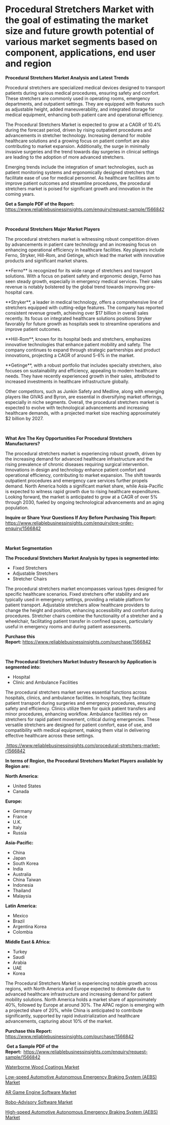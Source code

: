<p><h1>Procedural Stretchers Market with the goal of estimating the market size and future growth potential of various market segments based on component, applications, end user and region</h1></p><p><strong>Procedural Stretchers Market Analysis and Latest Trends</strong></p>
<p><p>Procedural stretchers are specialized medical devices designed to transport patients during various medical procedures, ensuring safety and comfort. These stretchers are commonly used in operating rooms, emergency departments, and outpatient settings. They are equipped with features such as adjustable height, added maneuverability, and integrated storage for medical equipment, enhancing both patient care and operational efficiency.</p><p>The Procedural Stretchers Market is expected to grow at a CAGR of 10.4% during the forecast period, driven by rising outpatient procedures and advancements in stretcher technology. Increasing demand for mobile healthcare solutions and a growing focus on patient comfort are also contributing to market expansion. Additionally, the surge in minimally invasive surgeries and the trend towards day surgeries in clinical settings are leading to the adoption of more advanced stretchers.</p><p>Emerging trends include the integration of smart technologies, such as patient monitoring systems and ergonomically designed stretchers that facilitate ease of use for medical personnel. As healthcare facilities aim to improve patient outcomes and streamline procedures, the procedural stretchers market is poised for significant growth and innovation in the coming years.</p></p>
<p><strong>Get a Sample PDF of the Report:&nbsp;</strong> <a href="https://www.reliablebusinessinsights.com/enquiry/request-sample/1566842">https://www.reliablebusinessinsights.com/enquiry/request-sample/1566842</a></p>
<p>&nbsp;</p>
<p><strong>Procedural Stretchers Major Market Players</strong></p>
<p><p>The procedural stretchers market is witnessing robust competition driven by advancements in patient care technology and an increasing focus on enhancing operational efficiency in healthcare facilities. Key players include Ferno, Stryker, Hill-Rom, and Getinge, which lead the market with innovative products and significant market shares.</p><p>**Ferno** is recognized for its wide range of stretchers and transport solutions. With a focus on patient safety and ergonomic design, Ferno has seen steady growth, especially in emergency medical services. Their sales revenue is notably bolstered by the global trend towards improving pre-hospital care.</p><p>**Stryker**, a leader in medical technology, offers a comprehensive line of stretchers equipped with cutting-edge features. The company has reported consistent revenue growth, achieving over $17 billion in overall sales recently. Its focus on integrated healthcare solutions positions Stryker favorably for future growth as hospitals seek to streamline operations and improve patient outcomes.</p><p>**Hill-Rom**, known for its hospital beds and stretchers, emphasizes innovative technologies that enhance patient mobility and safety. The company continues to expand through strategic partnerships and product innovations, projecting a CAGR of around 5-6% in the market.</p><p>**Getinge**, with a robust portfolio that includes specialty stretchers, also focuses on sustainability and efficiency, appealing to modern healthcare needs. They have recently experienced growth in their sales, attributed to increased investments in healthcare infrastructure globally.</p><p>Other competitors, such as Junkin Safety and Medline, along with emerging players like GIVAS and Byron, are essential in diversifying market offerings, especially in niche segments. Overall, the procedural stretchers market is expected to evolve with technological advancements and increasing healthcare demands, with a projected market size reaching approximately $2 billion by 2027.</p></p>
<p>&nbsp;</p>
<p><strong>What Are The Key Opportunities For Procedural Stretchers Manufacturers?</strong></p>
<p><p>The procedural stretchers market is experiencing robust growth, driven by the increasing demand for advanced healthcare infrastructure and the rising prevalence of chronic diseases requiring surgical intervention. Innovations in design and technology enhance patient comfort and operational efficiency, contributing to market expansion. The shift towards outpatient procedures and emergency care services further propels demand. North America holds a significant market share, while Asia-Pacific is expected to witness rapid growth due to rising healthcare expenditures. Looking forward, the market is anticipated to grow at a CAGR of over 5% through 2030, fueled by ongoing technological advancements and an aging population.</p></p>
<p><strong>Inquire or Share Your Questions If Any Before Purchasing This Report:</strong> <a href="https://www.reliablebusinessinsights.com/enquiry/pre-order-enquiry/1566842">https://www.reliablebusinessinsights.com/enquiry/pre-order-enquiry/1566842</a></p>
<p>&nbsp;</p>
<p><strong>Market Segmentation</strong></p>
<p><strong>The Procedural Stretchers Market Analysis by types is segmented into:</strong></p>
<p><ul><li>Fixed Stretchers</li><li>Adjustable Stretchers</li><li>Stretcher Chairs</li></ul></p>
<p><p>The procedural stretchers market encompasses various types designed for specific healthcare scenarios. Fixed stretchers offer stability and are typically used in emergency settings, providing a reliable platform for patient transport. Adjustable stretchers allow healthcare providers to change the height and position, enhancing accessibility and comfort during procedures. Stretcher chairs combine the functionality of a stretcher and a wheelchair, facilitating patient transfer in confined spaces, particularly useful in emergency rooms and during patient assessments.</p></p>
<p><strong>Purchase this Report:&nbsp;</strong><a href="https://www.reliablebusinessinsights.com/purchase/1566842">https://www.reliablebusinessinsights.com/purchase/1566842</a></p>
<p>&nbsp;</p>
<p><strong>The Procedural Stretchers Market Industry Research by Application is segmented into:</strong></p>
<p><ul><li>Hospital</li><li>Clinic and Ambulance Facilities</li></ul></p>
<p><p>The procedural stretchers market serves essential functions across hospitals, clinics, and ambulance facilities. In hospitals, they facilitate patient transport during surgeries and emergency procedures, ensuring safety and efficiency. Clinics utilize them for quick patient transfers and minor procedures, enhancing workflow. Ambulance facilities rely on stretchers for rapid patient movement, critical during emergencies. These versatile stretchers are designed for patient comfort, ease of use, and compatibility with medical equipment, making them vital in delivering effective healthcare across these settings.</p></p>
<p><a href="https://www.reliablebusinessinsights.com/procedural-stretchers-market-r1566842">&nbsp;https://www.reliablebusinessinsights.com/procedural-stretchers-market-r1566842</a></p>
<p><strong>In terms of Region, the Procedural Stretchers Market Players available by Region are:</strong></p>
<p>
    <p> <strong> North America: </strong>
        <ul>
            <li>United States</li>
            <li>Canada</li>
        </ul>
        </p> 
    <p> <strong> Europe: </strong>
        <ul>
            <li>Germany</li>
            <li>France</li>
            <li>U.K.</li>
            <li>Italy</li>
            <li>Russia</li>
        </ul>
        </p> 
    <p> <strong> Asia-Pacific: </strong>
        <ul>
            <li>China</li>
            <li>Japan</li>
            <li>South Korea</li>
            <li>India</li>
            <li>Australia</li>
            <li>China Taiwan</li>
            <li>Indonesia</li>
            <li>Thailand</li>
            <li>Malaysia</li>
        </ul>
        </p> 
    <p> <strong> Latin America: </strong>
        <ul>
            <li>Mexico</li>
            <li>Brazil</li>
            <li>Argentina Korea</li>
            <li>Colombia</li>
        </ul>
        </p> 
    <p> <strong> Middle East & Africa: </strong>
        <ul>
            <li>Turkey</li>
            <li>Saudi</li>
            <li>Arabia</li>
            <li>UAE</li>
            <li>Korea</li>
        </ul>
    </p>
    </p>
<p><p>The Procedural Stretchers Market is experiencing notable growth across regions, with North America and Europe expected to dominate due to advanced healthcare infrastructure and increasing demand for patient mobility solutions. North America holds a market share of approximately 40%, followed by Europe at around 30%. The APAC region is emerging with a projected share of 20%, while China is anticipated to contribute significantly, supported by rapid industrialization and healthcare advancements, capturing about 10% of the market.</p></p>
<p><strong>Purchase this Report: </strong><a href="https://www.reliablebusinessinsights.com/purchase/1566842">https://www.reliablebusinessinsights.com/purchase/1566842</a></p>
<p>&nbsp;<strong>Get a Sample PDF of the Report:&nbsp;&nbsp;</strong><a href="https://www.reliablebusinessinsights.com/enquiry/request-sample/1566842">https://www.reliablebusinessinsights.com/enquiry/request-sample/1566842</a></p>
<p><strong></strong></p>
<p><p><a href="https://www.linkedin.com/pulse/analyzing-key-drivers-waterborne-wood-coatings-market-trends-cpnpe">Waterborne Wood Coatings Market</a></p><p><a href="https://medium.com/@novitaramadhani1350/a-comprehensive-look-at-product-type-hardware-software-and-application-passenger-e8f0b764db93?postPublishedType=repub">Low-speed Automotive Autonomous Emergency Braking System (AEBS) Market</a></p><p><a href="https://issuu.com/reportprime-2/docs/ar-game-engine-software-market-size_6f52087943dda0">AR Game Engine Software Market</a></p><p><a href="https://issuu.com/reportprime-2/docs/robo-advisory-software-market-size-_46471bb75bade9">Robo-Advisory Software Market</a></p><p><a href="https://medium.com/@novitaramadhani1350/future-trajectory-of-the-high-speed-automotive-autonomous-emergency-braking-system-aebs-market-222b34582842?postPublishedType=repub">High-speed Automotive Autonomous Emergency Braking System (AEBS) Market</a></p></p>